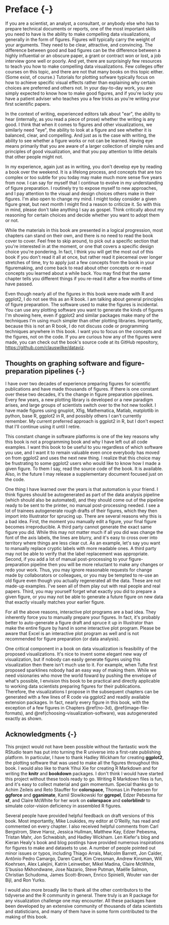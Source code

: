# Preface {-}

If you are a scientist, an analyst, a consultant, or anybody else who has to prepare technical documents or reports, one of the most important skills you need to have is the ability to make compelling data visualizations, generally in the form of figures. Figures will typically carry the weight of your arguments. They need to be clear, attractive, and convincing. The difference between good and bad figures can be the difference between a highly influential or an obscure paper, a grant or contract won or lost, a job interview gone well or poorly. And yet, there are surprisingly few resources to teach you how to make compelling data visualizations. Few colleges offer courses on this topic, and there are not that many books on this topic either. (Some exist, of course.) Tutorials for plotting sofware typically focus on how to achieve specific visual effects rather than explaining why certain choices are preferred and others not. In your day-to-day work, you are simply expected to know how to make good figures, and if you're lucky you have a patient adviser who teaches you a few tricks as you're writing your first scientific papers.

In the context of writing, experienced editors talk about "ear", the ability to hear (internally, as you read a piece of prose) whether the writing is any good. I think that when it comes to figures and other visualizations, we similarly need "eye", the ability to look at a figure and see whether it is balanced, clear, and compelling. And just as is the case with writing, the ability to see whether a figure works or not can be learned. Having eye means primarily that you are aware of a larger collection of simple rules and principles of good visualization, and that you pay attention to little details that other people might not.

In my experience, again just as in writing, you don't develop eye by reading a book over the weekend. It is a lifelong process, and concepts that are too complex or too subtle for you today may make much more sense five years from now. I can say for myself that I continue to evolve in my understanding of figure preparation. I routinely try to expose myself to new approaches, and I pay attention to the visual and design choices others make in their figures. I'm also open to change my mind. I might today consider a given figure great, but next month I might find a reason to criticize it. So with this in mind, please don't take anything I say as gospel. Think critically about my reasoning for certain choices and decide whether you want to adopt them or not.

While the materials in this book are presented in a logical progression, most chapters can stand on their own, and there is no need to read the book cover to cover. Feel free to skip around, to pick out a specific section that you're interested in at the moment, or one that covers a specific design choice you're pondering. In fact, I think you will get the most out of this book if you don't read it all at once, but rather read it piecemeal over longer stretches of time, try to apply just a few concepts from the book in your figuremaking, and come back to read about other concepts or re-read concepts you learned about a while back. You may find that the same chapter tells you different things if you re-read it after a few months of time have passed.

Even though nearly all of the figures in this book were made with R and ggplot2, I do not see this as an R book. I am talking about general principles of figure preparation. The software used to make the figures is incidental. You can use any plotting software you want to generate the kinds of figures I'm showing here, even if ggplot2 and similar packages make many of the techniques I'm using much simpler than other plotting libraries. Importantly, because this is not an R book, I do not discuss code or programming techniques anywhere in this book. I want you to focus on the concepts and the figures, not on the code. If you are curious how any of the figures were made, you can check out the book's source code at its GitHub repository, https://github.com/clauswilke/dataviz.


## Thoughts on graphing software and figure-preparation pipelines {-}

I have over two decades of experience preparing figures for scientific publications and have made thousands of figures. If there is one constant over these two decades, it's the change in figure preparation pipelines. Every few years, a new plotting library is developed or a new paradigm arises, and large groups of scientists switch over to the hot new toolkit. I have made figures using gnuplot, Xfig, Mathematica, Matlab, matplotlib in python, base R, ggplot2 in R, and possibly others I can't currently remember. My current preferred approach is ggplot2 in R, but I don't expect that I'll continue using it until I retire.

This constant change in software platforms is one of the key reasons why this book is not a programming book and why I have left out all code examples. I want this book to be useful to you regardless of which software you use, and I want it to remain valuable even once everybody has moved on from ggplot2 and uses the next new thing. I realize that this choice may be frustrating to some ggplot2 users who would like to know how I made a given figure. To them I say, read the source code of the book. It is available. Also, in the future I may release a supplementary document focused just on the code.

One thing I have learned over the years is that automation is your friend. I think figures should be autogenerated as part of the data analysis pipeline (which should also be automated), and they should come out of the pipeline ready to be sent to the printer, no manual post-processing needed. I see a lot of trainees autogenerate rough drafts of their figures, which they then import into Illustrator for sprucing up. There are several reasons why this is a bad idea. First, the moment you manually edit a figure, your final figure becomes irreproducible. A third party cannot generate the exact same figure you did. While this may not matter much if all you did was change the font of the axis labels, the lines are blurry, and it's easy to cross over into territory where things are less clear cut. As an example, let's say you want to manually replace cryptic labels with more readable ones. A third party may not be able to verify that the label replacement was appropriate. Second, if you add a lot of manual post-processing to your figure-preparation pipeline then you will be more reluctant to make any changes or redo your work. Thus, you may ignore reasonable requests for change made by collaborators or colleagues, or you may be tempted to re-use an old figure even though you actually regenerated all the data. These are not made-up examples. I've seen all of them play out with real people and real papers. Third, you may yourself forget what exactly you did to prepare a given figure, or you may not be able to generate a future figure on new data that exactly visually matches your earlier figure.

For all the above reasons, interactive plot programs are a bad idea. They inherently force you to manually prepare your figures. In fact, it's probably better to auto-generate a figure draft and spruce it up in Illustrator than make the entire figure by hand in some interactive plot program. Please be aware that Excel is an interactive plot program as well and is not recommended for figure preparation (or data analysis).

One critical component in a book on data visualization is feasibility of the proposed visualizations. It's nice to invent some elegant new way of visualization, but if nobody can easily generate figures using this visualization then there isn't much use to it. For example, when Tufte first proposed sparklines nobody had an easy way of making them. While we need visionaries who move the world foward by pushing the envelope of what's possible, I envision this book to be practical and directly applicable to working data scientists preparing figures for their publications. Therefore, the visualizations I propose in the subsequent chapters can be generated with a few lines of R code via ggplot2 and readily available extension packages. In fact, nearly every figure in this book, with the exception of a few figures in Chapters \@ref(no-3d), \@ref(image-file-formats), and \@ref(choosing-visualization-software), was autogenerated exactly as shown. 

## Acknowledgments {-}

This project would not have been possible without the fantastic work the RStudio team has put into turning the R universe into a first-rate publishing platform. In particular, I have to thank Hadley Wickham for creating **ggplot2**, the plotting software that was used to make all the figures throughout this book. I would also like to thank Yihui Xie for creating R Markdown and for writing the **knitr** and **bookdown** packages. I don't think I would have started this project without these tools ready to go. Writing R Markdown files is fun, and it's easy to collect material and gain momentum. Special thanks go to Achim Zeileis and  Reto Stauffer for **colorspace**, Thomas Lin Pedersen for **ggforce** and **gganimate**, Kamil Slowikowski for **ggrepel**, Edzer Pebesma for **sf**, and Claire McWhite for her work on **colorspace** and **colorblindr** to simulate color-vision deficiency in assembled R figures. 

Several people have provided helpful feedback on draft versions of this book. Most importantly, Mike Loukides, my editor at O'Reilly, has read and commented on every chapter. I also received helpful comments from Carl Bergstrom, Steve Haroz, Jessica Hullman, Matthew Kay, Edzer Pebesma, Tristan Mahr, Jon Schwabish, and Hadley Wickham. Len Kiefer's blog and Kieran Healy's book and blog postings have provided numerous inspirations for figures to make and datasets to use. A number of people pointed out minor issues or typos, including Thiago Arrais, Malcolm Barrett, Jon Calder, Antônio Pedro Camargo, Daren Card, Kim Cressman, Andrew Kinsman, Will Koehrsen, Alex Lalejini, Katrin Leinweber, Mikel Madina, Claire McWhite, S'busiso Mkhondwane, Jose Nazario, Steve Putman, Maëlle Salmon, Christian Schudoma, James Scott-Brown, Enrico Spinielli, Wouter van der Bijl, and Ron Yurko.

I would also more broadly like to thank all the other contributors to the tidyverse and the R community in general. There truly is an R package for any visualization challenge one may encounter. All these packages have been developed by an extensive community of thousands of data scientists and statisticians, and many of them have in some form contributed to the making of this book.

